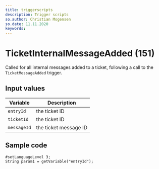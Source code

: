 ```yaml
---
title: triggerscripts
description: Trigger scripts
so.author: Christian Mogensen
so.date: 11.11.2020
keywords:
---
```


# TicketInternalMessageAdded (151)

Called for all internal messages added to a ticket, following a call to the `TicketMessageAdded` trigger.

## Input values

|Variable|Description|
|---|---|
| `entryId` | the ticket ID|
| `ticketId` | the ticket ID|
| `messageId` | the ticket message ID|

## Sample code

```crmscript
#setLanguageLevel 3;
String param1 = getVariable("entryId");
```

